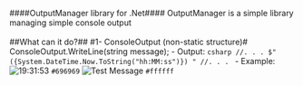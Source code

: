 ####OutputManager library for .Net####
OutputManager is a simple library managing simple console output
<br/>
<br/>
##What can it do?##
#1- ConsoleOutput (non-static structure)#
  ConsoleOutput.WriteLine(string message);
    - Output: 
      ```csharp
      //. . .
      $"({System.DateTime.Now.ToString("hh:MM:ss")}) "
      //. . .
      ```
    - Example: ![19:31:53](https://via.placeholder.com/15/f03c15/000000?text=+) `#696969` ![Test Message](https://via.placeholder.com/15/f03c15/000000?text=+) `#ffffff`
